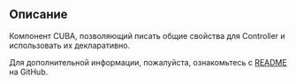 ## Описание
Компонент CUBA, позволяющий писать общие свойства для Controller и использовать их декларативно.

Для дополнительной информации, пожалуйста, ознакомьтесь с [README](https://github.com/balvi/cuba-component-declarative-controllers#cuba-platform-component---declarative-controllers) на GitHub.